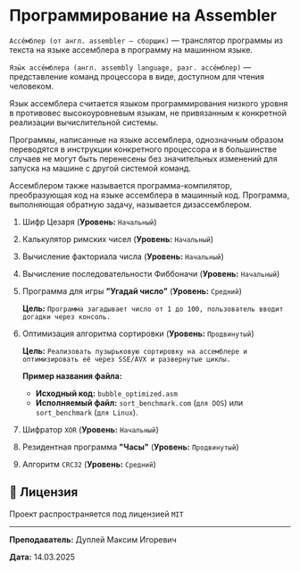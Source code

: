# Программирование на Assembler

`Ассе́мблер (от англ. assembler — сборщик)` — транслятор программы из текста на языке ассемблера в программу на машинном языке.

`Язы́к ассе́мблера (англ. assembly language, разг. ассе́мблер)` — представление команд процессора в виде, доступном для чтения человеком.

Язык ассемблера считается языком программирования низкого уровня в противовес высокоуровневым языкам, не привязанным к конкретной реализации вычислительной системы.

Программы, написанные на языке ассемблера, однозначным образом переводятся в инструкции конкретного процессора и в большинстве случаев не могут быть перенесены без значительных изменений для запуска на машине с другой системой команд.

Ассемблером также называется программа-компилятор, преобразующая код на языке ассемблера в машинный код. Программа, выполняющая обратную задачу, называется дизассемблером.

1. Шифр Цезаря (**Уровень:** `Начальный`)
2. Калькулятор римских чисел (**Уровень:** `Начальный`)
3. Вычисление факториала числа (**Уровень:** `Начальный`)
4. Вычисление последовательности Фиббоначи (**Уровень:** `Начальный`)
5. Программа для игры **"Угадай число"** (**Уровень:** `Средний`)

   **Цель:** `Программа загадывает число от 1 до 100, пользователь вводит догадки через консоль.`

6. Оптимизация алгоритма сортировки (**Уровень:** `Продвинутый`)

    **Цель:** `Реализовать пузырьковую сортировку на ассемблере и оптимизировать её через SSE/AVX и развернутые циклы.`

    **Пример названия файла:**
    - **Исходный код:** `bubble_optimized.asm`
    - **Исполняемый файл:** `sort_benchmark.com` (`для DOS`) или `sort_benchmark` (`для Linux`).

7. Шифратор `XOR` (**Уровень:** `Начальный`)
8. Резидентная программа **"Часы"** (**Уровень:** `Продвинутый`)
9. Алгоритм `CRC32` (**Уровень:** `Средний`)

## 📜 Лицензия

Проект распространяется под лицензией `MIT`

---

**Преподаватель:** Дуплей Максим Игоревич

**Дата:** 14.03.2025
